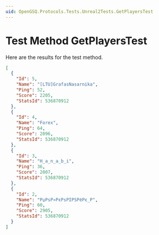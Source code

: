 ```yaml
---
uid: OpenGSQ.Protocols.Tests.Unreal2Tests.GetPlayersTest
---
```


# Test Method GetPlayersTest

Here are the results for the test method.

```json
[
  {
    "Id": 5,
    "Name": "[LTU]GrafasNasarnika",
    "Ping": 52,
    "Score": 2205,
    "StatsId": 536870912
  },
  {
    "Id": 4,
    "Name": "Forex",
    "Ping": 64,
    "Score": 2096,
    "StatsId": 536870912
  },
  {
    "Id": 3,
    "Name": "H_a_n_a_b_i",
    "Ping": 36,
    "Score": 2007,
    "StatsId": 536870912
  },
  {
    "Id": 2,
    "Name": "РџРѕР»РєРѕРІРЅРёРє_Р",
    "Ping": 60,
    "Score": 2905,
    "StatsId": 536870912
  }
]
```
